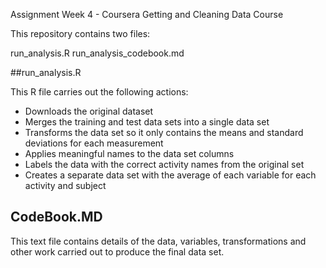 Assignment Week 4 - Coursera Getting and Cleaning Data Course

This repository contains two files:

run_analysis.R
run_analysis_codebook.md

##run_analysis.R

This R file carries out the following actions:

- Downloads the original dataset
- Merges the training and test data sets into a single data set
- Transforms the data set so it only contains the means and standard deviations for each measurement
- Applies meaningful names to the data set columns
- Labels the data with the correct activity names from the original set
- Creates a separate data set with the average of each variable for each activity and subject

## CodeBook.MD

This text file contains details of the data, variables, transformations and other work carried out to produce the final data set.